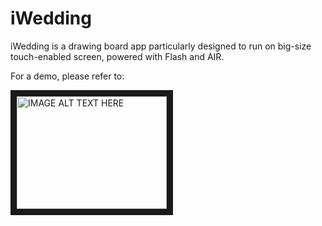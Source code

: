 # iWedding
iWedding is a drawing board app particularly designed to run on big-size touch-enabled screen, powered with Flash and AIR.

For a demo, please refer to:

<a href="http://www.youtube.com/watch?feature=player_embedded&v=tneC0NZJwnE" target="_blank"><img src="http://img.youtube.com/vi/tneC0NZJwnE/0.jpg" alt="IMAGE ALT TEXT HERE" width="240" height="180" border="10" /></a>